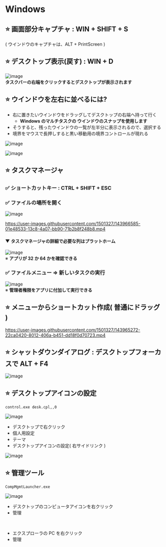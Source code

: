 # Windows
## ⭐ 画面部分キャプチャ : WIN + SHIFT + S
( ウインドウのキャプチャは、ALT + PrintScreen )

## ⭐ デスクトップ表示(戻す) : WIN + D
![image](https://user-images.githubusercontent.com/1501327/143732733-643d7e3c-cf3b-458a-b32c-286e9b2305a0.png)\
**タスクバーの右端をクリックするとデスクトップが表示されます**

## ⭐ ウインドウを左右に並べるには?
- 右に置きたいウインドウをドラッグしてデスクトップの右端へ持って行く
   - **Windows のマルチタスクの ウインドウのスナップを使用します**
- そうすると、残ったウインドウの一覧が左半分に表示されるので、選択する
- 境界をマウスで長押しすると黒い移動用の境界コントロールが現れる

![image](https://user-images.githubusercontent.com/1501327/143967379-7dd99637-a05d-4fd6-a2a6-b7ea35334be4.png)


![image](https://user-images.githubusercontent.com/1501327/143733503-bef7a189-0b12-44bc-bbb3-0cf25ba69480.png)

## ⭐ タスクマネージャ
### ✅ ショートカットキー : CTRL + SHIFT + ESC

### ✅ ファイルの場所を開く
![image](https://user-images.githubusercontent.com/1501327/143967155-dff4d7fa-f516-42a4-87ea-d8c466b38987.png)

https://user-images.githubusercontent.com/1501327/143966585-01e48533-13c8-4a07-bb90-71b2b8f248b8.mp4

#### ▼ タスクマネージャの詳細で必要な列はプラットホーム
![image](https://user-images.githubusercontent.com/1501327/143733802-d39c8668-99da-41af-b6e9-9ab342f3a179.png)\
※ **アプリが 32 か 64 かを確認できる**

### ✅ ファイルメニュー => 新しいタスクの実行

![image](https://user-images.githubusercontent.com/1501327/143733976-162e2e79-1d81-40b4-aa52-9dde6ba06fba.png)\
※ **管理者権限をアプリに付加して実行できる**

## ⭐ メニューからショートカット作成( 普通にドラッグ )
https://user-images.githubusercontent.com/1501327/143965272-22ca0420-8012-406a-b451-dd18f0d70723.mp4

## ⭐ シャットダウンダイアログ : デスクトップフォーカスで ALT + F4
![image](https://user-images.githubusercontent.com/1501327/143975037-70baa020-c92a-462e-a646-43367406151f.png)

## ⭐ デスクトップアイコンの設定
```
control.exe desk.cpl,,0
```
![image](https://user-images.githubusercontent.com/1501327/143975298-7d9dc3cb-4c93-4b4d-89e7-f00144bfb7a9.png)

- デスクトップで右クリック
- 個人用設定
- テーマ
- デスクトップアイコンの設定( 右サイドリンク )

![image](https://user-images.githubusercontent.com/1501327/143975539-a59da7ca-edcd-4ab8-88c6-4d0b0e60bce9.png)

## ⭐ 管理ツール
```
CompMgmtLauncher.exe
```
![image](https://user-images.githubusercontent.com/1501327/143976075-9c2a0fef-64f9-49cb-93a7-1508e81316b3.png)

- デスクトップのコンピュータアイコンを右クリック
- 管理

<br>

- エクスプローラの PC を右クリック
- 管理

